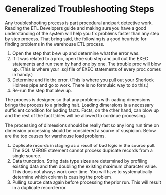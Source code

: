 # Generalized Troubleshooting Steps

Any troubleshooting process is part procedural and part detective work. Reading the ETL Developers guide and making sure you have a good understanding of the system will help you fix problems faster than any step by step process. That being said, the following is a good heuristic for finding problems in the warehouse ETL process.

1. Open the step that blew up and determine what the error was.
2. If it was related to a proc, open the sub step and pull out the EXEC statements and run them by hand one by one. The trouble proc will blow up. \(This is where your .sql file of EXEC statements of every proc comes in handy.\)
3. Determine and fix the error. \(This is where you pull out your Sherlock Holmes pipe and go to work. There is no formulaic way to do this.\)
4. Re-run the step that blew up.

The process is designed so that any problems with loading dimensions brings the process to a grinding halt. Loading dimensions is a necessary sufficient condition for loading facts. Facts, on the other hand, can blow up and the rest of the fact tables will be allowed to continue processing.

The processing of dimensions should be really fast so any long run time on dimension processing should be considered a source of suspicion. Below are the top causes for warehouse load problems.

1. Duplicate records in staging as a result of bad logic in the source pull. The SQL MERGE statement cannot process duplicate records from a single source.
2. Data truncation. String data type sizes are determined by profiling existing data and then doubling the existing maximum character value. This does not always work over time. You will have to systematically determine which column is causing the problem.
3. Pulling source data again before processing the prior run. This will result in a duplicate record error.

